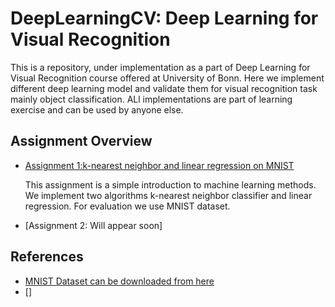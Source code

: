 # DeepLearningCV: Deep Learning for Visual Recognition

This is a repository, under implementation as a part of Deep Learning for Visual Recognition course offered at University of Bonn. Here we implement different deep learning model and validate them for visual recognition task mainly object classification. ALl implementations are part of learning exercise and can be used by anyone else.

## Assignment Overview


* [Assignment 1:k-nearest neighbor and linear regression on MNIST](https://github.com/MdAsifKhan/DeepLearningCV/tree/master/assignment01)
	
	This assignment is a simple introduction to machine learning methods. We implement two algorithms k-nearest neighbor classifier and linear regression. For evaluation we use MNIST dataset.

* [Assignment 2: Will appear soon]


## References

* [MNIST Dataset can be downloaded from here](http://yann.lecun.com/exdb/mnist/)
* []
